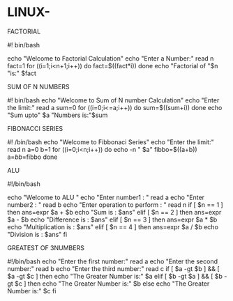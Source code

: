 # LINUX-
FACTORIAL 

#! bin/bash 

echo "Welcome to Factorial Calculation"
echo "Enter a Number:"
read n
fact=1
for ((i=1;i<n+1;i++))
do
fact=$((fact*i))
done
echo "Factorial of "$n "is:" $fact

SUM OF N NUMBERS

 #! bin/bash
echo "Welcome to Sum of N number Calculation"
echo "Enter the limit:"
read a
sum=0
for ((i=0;i<=a;i++))
do
sum=$((sum+i))
done
echo "Sum upto" $a "Numbers is:"$sum

FIBONACCI SERIES 

#! /bin/bash
echo "Welcome to Fibbonaci Series"
echo "Enter the limit:"
read n
a=0
b=1
for ((i=0;i<n;i++))
do
echo -n " $a"
fibbo=$((a+b))
a=$b
b=$fibbo
done

ALU

#!/bin/bash

echo "Welcome to ALU "
echo "Enter number1 : "
read a
echo "Enter number2 : "
read b
echo "Enter operation to perform : "
read n
if [ $n == 1 ]
then
ans=expr $a + $b
echo "Sum is : $ans"
elif [ $n == 2 ]
then
ans=expr $a - $b
echo "Difference is : $ans"
elif [ $n == 3 ]
then
ans=expr $a \* $b
echo "Multiplication is : $ans"
elif [ $n == 4 ]
then
ans=expr $a / $b
echo "Division is : $ans"
fi

GREATEST OF 3NUMBERS 

#!/bin/bash
echo "Enter the first number:"
read a
echo "Enter the second number:"
read b
echo "Enter the third number:"
read c
if [ $a -gt $b ] && [ $a -gt $c ]
then
echo "The Greater Number is:" $a
elif [ $b -gt $a ] && [ $b -gt $c ]
then
echo "The Greater Number is:" $b
else
echo "The Greater Number is:" $c
fi
